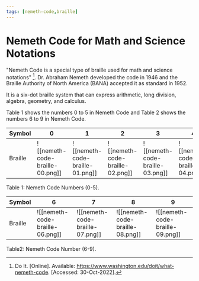 ```yaml
---
tags: [nemeth-code,braille]
---
```


# Nemeth Code for Math and Science Notations

"Nemeth Code is a special type of braille used for math and science notations" [^1]. Dr. Abraham Nemeth developed the code in 1946 and the Braille Authority of North America (BANA) accepted it as standard in 1952.

It is a six-dot braille system that can express arithmetic, long division, algebra, geometry, and calculus.

Table 1 shows the numbers 0 to 5 in Nemeth Code and Table 2 shows the numbers 6 to 9 in Nemeth Code.

| Symbol  | 0 | 1 | 2 | 3 | 4 | 5 |
|---------|---|---|---|---|---|---|
| Braille | ![[nemeth-code-braille-00.png]]  |  ![[nemeth-code-braille-01.png]] |  ![[nemeth-code-braille-02.png]] | ![[nemeth-code-braille-03.png]]  | ![[nemeth-code-braille-04.png]]  | ![[nemeth-code-braille-05.png]]  |
Table 1: Nemeth Code Numbers (0-5).

| Symbol  | 6 | 7 | 8 | 9 |
|---------|---|---|---|---|
| Braille | ![[nemeth-code-braille-06.png]]  |  ![[nemeth-code-braille-07.png]] |  ![[nemeth-code-braille-08.png]] | ![[nemeth-code-braille-09.png]]  |  |
Table2: Nemeth Code Number (6-9).

[^1]: Do It. \[Online\]. Available: https://www.washington.edu/doit/what-nemeth-code. \[Accessed: 30-Oct-2022\].